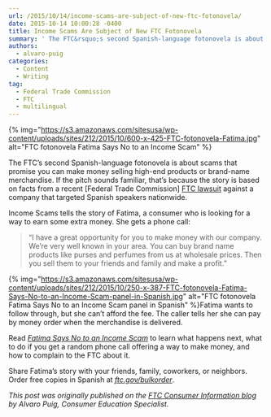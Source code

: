 ```yaml
---
url: /2015/10/14/income-scams-are-subject-of-new-ftc-fotonovela/
date: 2015-10-14 10:00:28 -0400
title: Income Scams Are Subject of New FTC Fotonovela
summary: ' The FTC&rsquo;s second Spanish-language fotonovela is about scams that promise you can make money selling high-end products or brand-name merchandise. If the pitch sounds familiar, that&rsquo;s because the story is based on facts from a recent [Federal Trade Commission] FTC lawsuit against a company'
authors:
  - alvaro-puig
categories:
  - Content
  - Writing
tag:
  - Federal Trade Commission
  - FTC
  - multilingual
---
```


{% img="https://s3.amazonaws.com/sitesusa/wp-content/uploads/sites/212/2015/10/600-x-425-FTC-fotonovela-Fatima.jpg" alt="FTC fotonovela Fatima Says No to an Income Scam" %}

The FTC’s second Spanish-language fotonovela is about scams that promise you can make money selling high-end products or brand-name merchandise. If the pitch sounds familiar, that’s because the story is based on facts from a recent [Federal Trade Commission] [FTC lawsuit](http://www.consumer.ftc.gov/blog/work-home-opportunity-thats-not-so-golden) against a company that targeted Spanish speakers nationwide.

Income Scams tells the story of Fatima, a consumer who is looking for a way to earn some extra money. She gets a phone call:

> “I have a great opportunity for you to make money with our company. We’re very well known in your area. You can buy brand name products like purses and perfumes from us at wholesale prices. Then you sell them to your friends and family and make a profit.”

{% img="https://s3.amazonaws.com/sitesusa/wp-content/uploads/sites/212/2015/10/250-x-387-FTC-fotonovela-Fatima-Says-No-to-an-Income-Scam-panel-in-Spanish.jpg" alt="FTC fotonovela Fatima Says No to an Income Scam panel in Spanish" %}Fatima wants to follow through, but she can’t afford the fee. The caller tells her she can pay by money order when the merchandise is delivered.

Read _[Fatima Says No to an Income Scam](http://www.consumidor.ftc.gov/articulos/spdf-0197-estafa-de-ingresos.pdf)_ to learn what happens next, what to do if you get a random phone call offering a way to make money, and how to complain to the FTC about it.

Share Fatima’s story with your friends, family, coworkers, or neighbors. Order free copies in Spanish at _[ftc.gov/bulkorder](https://bulkorder.ftc.gov/)_.

_This post was originally published on the [FTC Consumer Information blog](http://www.consumer.ftc.gov/blog/) by Alvaro Puig, Consumer Education Specialist._